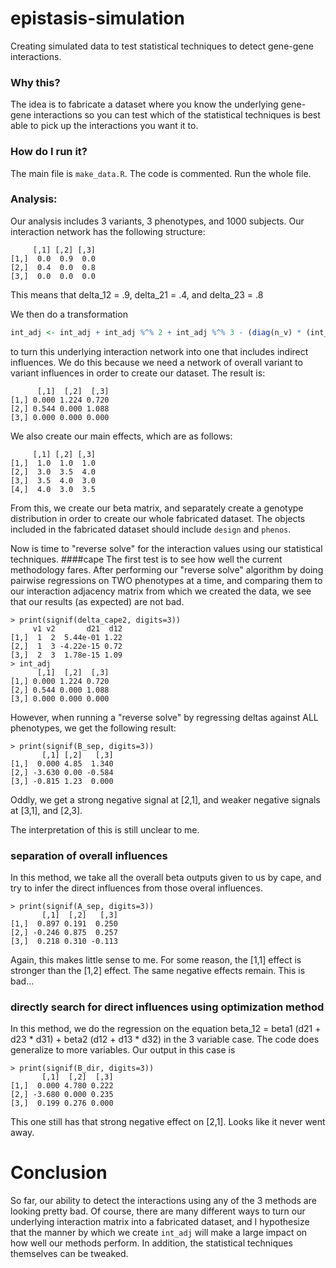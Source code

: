 epistasis-simulation
====================
Creating simulated data to test statistical techniques to detect gene-gene interactions.

### Why this?
The idea is to fabricate a dataset where you know the underlying gene-gene interactions so you can test which of the statistical techniques is best able to pick up the interactions you want it to.

### How do I run it?
The main file is `make_data.R`. The code is commented. Run the whole file.

### Analysis:
Our analysis includes 3 variants, 3 phenotypes, and 1000 subjects.
Our interaction network has the following structure:
```
     [,1] [,2] [,3]
[1,]  0.0  0.9  0.0
[2,]  0.4  0.0  0.8
[3,]  0.0  0.0  0.0
```
This means that delta_12 = .9, delta_21 = .4, and delta_23 = .8

We then do a transformation
```R
int_adj <- int_adj + int_adj %^% 2 + int_adj %^% 3 - (diag(n_v) * (int_adj %^% 2))
```
to turn this underlying interaction network into one that includes indirect influences. We do this because we need a network of overall variant to variant influences in order to create our dataset.
The result is:
```
      [,1]  [,2]  [,3]
[1,] 0.000 1.224 0.720
[2,] 0.544 0.000 1.088
[3,] 0.000 0.000 0.000
```

We also create our main effects, which are as follows:
```
     [,1] [,2] [,3]
[1,]  1.0  1.0  1.0
[2,]  3.0  3.5  4.0
[3,]  3.5  4.0  3.0
[4,]  4.0  3.0  3.5
```

From this, we create our beta matrix, and separately create a genotype distribution in order to create our whole fabricated dataset.
The objects included in the fabricated dataset should include `design` and `phenos`.

Now is time to "reverse solve" for the interaction values using our statistical techniques.
####cape
The first test is to see how well the current methodology fares.
After performing our "reverse solve" algorithm by doing pairwise regressions on TWO phenotypes at a time, and comparing them to our interaction adjacency matrix from which we created the data, we see that our results (as expected) are not bad.
```
> print(signif(delta_cape2, digits=3))
     v1 v2       d21  d12
[1,]  1  2  5.44e-01 1.22
[2,]  1  3 -4.22e-15 0.72
[3,]  2  3  1.78e-15 1.09
> int_adj
      [,1]  [,2]  [,3]
[1,] 0.000 1.224 0.720
[2,] 0.544 0.000 1.088
[3,] 0.000 0.000 0.000
```
However, when running a "reverse solve" by regressing deltas against ALL phenotypes, we get the following result:
```
> print(signif(B_sep, digits=3))
       [,1] [,2]   [,3]
[1,]  0.000 4.85  1.340
[2,] -3.630 0.00 -0.584
[3,] -0.815 1.23  0.000
```
Oddly, we get a strong negative signal at [2,1], and weaker negative signals at [3,1], and [2,3].

The interpretation of this is still unclear to me.

### separation of overall influences
In this method, we take all the overall beta outputs given to us by cape, and try to infer the direct influences from those overal influences.
```
> print(signif(A_sep, digits=3))
       [,1]  [,2]   [,3]
[1,]  0.897 0.191  0.250
[2,] -0.246 0.875  0.257
[3,]  0.218 0.310 -0.113
```
Again, this makes little sense to me. For some reason, the [1,1] effect is stronger than the [1,2] effect. The same negative effects remain. This is bad...

### directly search for direct influences using optimization method
In this method, we do the regression on the equation beta_12 = beta1 (d21 + d23 * d31) + beta2 (d12 + d13 * d32) in the 3 variable case. The code does generalize to more variables.
Our output in this case is
```
> print(signif(B_dir, digits=3))
       [,1]  [,2]  [,3]
[1,]  0.000 4.780 0.222
[2,] -3.680 0.000 0.235
[3,]  0.199 0.276 0.000
```
This one still has that strong negative effect on [2,1]. Looks like it never went away.

# Conclusion
So far, our ability to detect the interactions using any of the 3 methods are looking pretty bad.
Of course, there are many different ways to turn our underlying interaction matrix into a fabricated dataset, and I hypothesize that the manner by which we create `int_adj` will make a large impact on how well our methods perform. In addition, the statistical techniques themselves can be tweaked.

